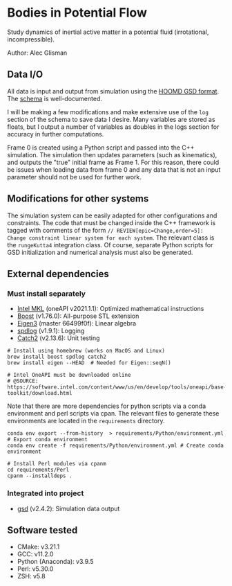 # Bodies in Potential Flow

Study dynamics of inertial active matter in a potential fluid (irrotational, incompressible).  

Author: Alec Glisman

## Data I/O

All data is input and output from simulation using the [HOOMD GSD format](https://gsd.readthedocs.io/en/stable/index.html).
The [schema](https://gsd.readthedocs.io/en/stable/python-module-gsd.fl.html) is well-documented.

I will be making a few modifications and make extensive use of the `log` section of the schema to save data I desire.
Many variables are stored as floats, but I output a number of variables as doubles in the logs section for accuracy in further computations.

Frame 0 is created using a Python script and passed into the C++ simulation.
The simulation then updates parameters (such as kinematics), and outputs the "true" initial frame as Frame 1.
For this reason, there could be issues when loading data from frame 0 and any data that is not an input parameter should not be used for further work.

## Modifications for other systems

The simulation system can be easily adapted for other configurations and constraints.
The code that must be changed inside the C++ framework is tagged with comments of the form `// REVIEW[epic=Change,order=5]: Change constraint linear system for each system`.
The relevant class is the `rungeKutta4` integration class.
Of course, separate Python scripts for GSD initialization and numerical analysis must also be generated.

## External dependencies

### Must install separately

* [Intel MKL](https://software.intel.com/content/www/us/en/develop/tools/oneapi/components/onemkl.html#gs.7owc4e) (oneAPI v2021.1.1): Optimized mathematical instructions
* [Boost](https://www.boost.org/) (v1.76.0): All-purpose STL extension
* [Eigen3](https://gitlab.com/libeigen/eigen) (master 66499f0f): Linear algebra
* [spdlog](https://github.com/gabime/spdlog) (v1.9.1): Logging
* [Catch2](https://github.com/catchorg/Catch2) (v2.13.6): Unit testing

```[shell]
# Install using homebrew (works on MacOS and Linux)
brew install boost spdlog catch2
brew install eigen --HEAD  # Needed for Eigen::seqN()

# Intel OneAPI must be downloaded online
# @SOURCE: https://software.intel.com/content/www/us/en/develop/tools/oneapi/base-toolkit/download.html
```

Note that there are more dependencies for python scripts via a conda environment and perl scripts via cpan. The relevant files to generate these environments are located in the `requirements` directory.

```[shell]
conda env export --from-history  > requirements/Python/environment.yml  # Export conda environment
conda env create -f requirements/Python/environment.yml # Create conda environment

# Install Perl modules via cpanm
cd requirements/Perl
cpanm --installdeps .
```

### Integrated into project

* [gsd](https://github.com/glotzerlab/gsd) (v2.4.2): Simulation data output

## Software tested

* CMake: v3.21.1
* GCC: v11.2.0
* Python (Anaconda): v3.9.5
* Perl: v5.30.0
* ZSH: v5.8
